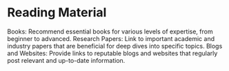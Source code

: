 Reading Material
==============================================
Books: Recommend essential books for various levels of expertise, from beginner to advanced.
Research Papers: Link to important academic and industry papers that are beneficial for deep dives into specific topics.
Blogs and Websites: Provide links to reputable blogs and websites that regularly post relevant and up-to-date information.
